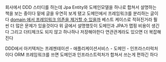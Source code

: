회사에서 DDD 스터디를 하는데 Jpa Entity와 도메인모델을 하나로 합쳐서 설명하는 책을 보는 중이다 밑에 글을 우연히 보게 됐고 도메인에서 프레임워크를 분리하는 글이다 [domain 에서 프레임워크 의존을 제거할 수 있을까](https://multifrontgarden.tistory.com/m/296)
베스트 케이스로 적혀진거라 훨씬 더 많은 문제가 있을것이다 위 글에서 설명했듯이 도메인과 JPA가 맵핑 비용이 생긴다 그리고 더티체크도 되지 않고 하나하나 저장해야한다 연관관계라도 있으면 더 복잡해진다

DDD에서 아키텍처는 프레젠테이션 - 애플리케이션서비스 - 도메인 - 인프라스터럭처 이다 ORM 프레임워크를 쓰면 도메인과 인프라스트럭처가 합쳐서 쓰는게 편하긴 하다